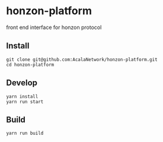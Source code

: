 # honzon-platform
front end interface for honzon protocol

## Install
```base
git clone git@github.com:AcalaNetwork/honzon-platform.git
cd honzon-platform
```

## Develop
```base
yarn install
yarn run start
```

## Build
```base
yarn run build
```
